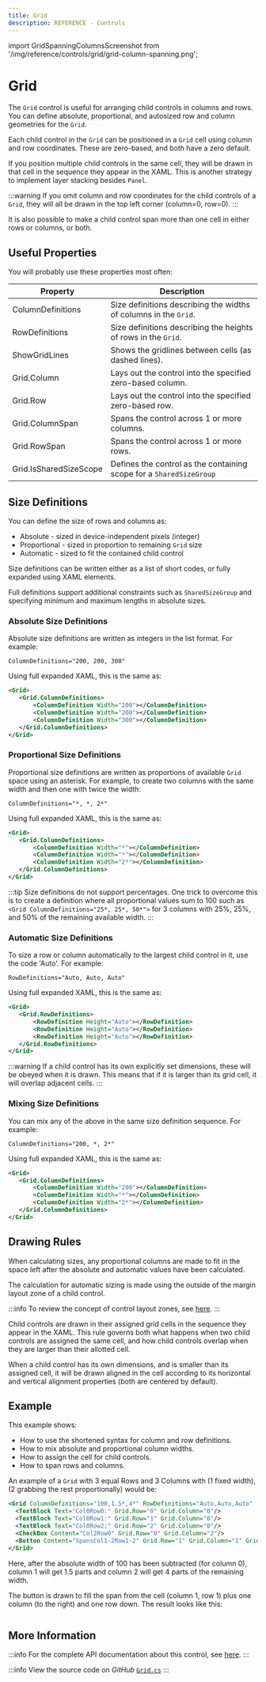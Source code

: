 ```yaml
---
title: Grid
description: REFERENCE - Controls
---
```


import GridSpanningColumnsScreenshot from '/img/reference/controls/grid/grid-column-spanning.png';

# Grid

The `Grid` control is useful for arranging child controls in columns and rows. You can define absolute, proportional, and
autosized row and column geometries for the `Grid`.

Each child control in the `Grid` can be positioned in a `Grid` cell using column and row coordinates. These are
zero-based, and both have a zero default.

If you position multiple child controls in the same cell, they will be drawn in that cell in the sequence they appear
in the XAML. This is another strategy to implement layer stacking besides `Panel`.

:::warning
If you omit column and row coordinates for the child controls of a `Grid`, they will all be drawn in the top left
corner (column=0, row=0).
:::

It is also possible to make a child control span more than one cell in either rows or columns, or both.

## Useful Properties

You will probably use these properties most often:

| Property               | Description                                                         |
|------------------------|---------------------------------------------------------------------|
| ColumnDefinitions      | Size definitions describing the widths of columns in the `Grid`.    |
| RowDefinitions         | Size definitions describing the heights of rows in the `Grid`.      |
| ShowGridLines          | Shows the gridlines between cells (as dashed lines).                |
| Grid.Column            | Lays out the control into the specified zero-based column.          |
| Grid.Row               | Lays out the control into the specified zero-based row.             |
| Grid.ColumnSpan        | Spans the control across 1 or more columns.                         |
| Grid.RowSpan           | Spans the control across 1 or more rows.                            |
| Grid.IsSharedSizeScope | Defines the control as the containing scope for a `SharedSizeGroup` |

## Size Definitions

You can define the size of rows and columns as:

* Absolute - sized in device-independent pixels (integer)
* Proportional - sized in proportion to remaining `Grid` size
* Automatic - sized to fit the contained child control

Size definitions can be written either as a list of short codes, or fully expanded using XAML elements.

Full definitions support additional constraints such as `SharedSizeGroup` and specifying minimum and maximum lengths in
absolute sizes.

### Absolute Size Definitions

Absolute size definitions are written as integers in the list format. For example:

`ColumnDefinitions="200, 200, 300"`

Using full expanded XAML, this is the same as:

```xml
<Grid>
   <Grid.ColumnDefinitions>
       <ColumnDefinition Width="200"></ColumnDefinition>
       <ColumnDefinition Width="200"></ColumnDefinition>
       <ColumnDefinition Width="300"></ColumnDefinition>
   </Grid.ColumnDefinitions>
</Grid>
```

### Proportional Size Definitions

Proportional size definitions are written as proportions of available `Grid` space using an
asterisk. For example, to create two columns with the same width and then one with twice the width:

`ColumnDefinitions="*, *, 2*"`

Using full expanded XAML, this is the same as:

```xml
<Grid>
   <Grid.ColumnDefinitions>
       <ColumnDefinition Width="*"></ColumnDefinition>
       <ColumnDefinition Width="*"></ColumnDefinition>
       <ColumnDefinition Width="2*"></ColumnDefinition>
   </Grid.ColumnDefinitions>
</Grid>
```

:::tip
Size definitions do not support percentages. One trick to overcome this is to create a definition where all proportional
values sum to 100 such as `<Grid ColumnDefinitions="25*, 25*, 50*">` for 3 columns with 25%, 25%, and 50% of the remaining
available width.
:::

### Automatic Size Definitions

To size a row or column automatically to the largest child control in it, use the code 'Auto'.  For example:

`RowDefinitions="Auto, Auto, Auto"`

Using full expanded XAML, this is the same as:

```xml
<Grid>
   <Grid.RowDefinitions>
       <RowDefinition Height="Auto"></RowDefinition>
       <RowDefinition Height="Auto"></RowDefinition>
       <RowDefinition Height="Auto"></RowDefinition>
   </Grid.RowDefinitions>
</Grid>
```

:::warning
If a child control has its own explicitly set dimensions, these will be obeyed when it is drawn. This means that if it
is larger than its grid cell, it will overlap adjacent cells.
:::

### Mixing Size Definitions

You can mix any of the above in the same size definition sequence. For example:

`ColumnDefinitions="200, *, 2*"`

Using full expanded XAML, this is the same as:

```xml
<Grid>
   <Grid.ColumnDefinitions>
       <ColumnDefinition Width="200"></ColumnDefinition>
       <ColumnDefinition Width="*"></ColumnDefinition>
       <ColumnDefinition Width="2*"></ColumnDefinition>
   </Grid.ColumnDefinitions>
</Grid>
```

## Drawing Rules

When calculating sizes, any proportional columns are made to fit in the space left after the absolute and automatic values have been calculated.

The calculation for automatic sizing is made using the outside of the margin layout zone of a child control.

:::info
To review the concept of control layout zones, see [here](../../../concepts/layout/layout-zones).
:::

Child controls are drawn in their assigned grid cells in the sequence they appear in the XAML. This rule governs both
what happens when two child controls are assigned the same cell, and how child controls overlap when they are larger
than their allotted cell.

When a child control has its own dimensions, and is smaller than its assigned cell, it will be drawn aligned in the
cell according to its horizontal and vertical alignment properties (both are centered by default).

## Example

This example shows:

* How to use the shortened syntax for column and row definitions.
* How to mix absolute and proportional column widths.
* How to assign the cell for child controls.
* How to span rows and columns.

An example of a `Grid` with 3 equal Rows and 3 Columns with (1 fixed width), (2 grabbing the rest proportionally) would be:

```xml
<Grid ColumnDefinitions="100,1.5*,4*" RowDefinitions="Auto,Auto,Auto"  Margin="4">
  <TextBlock Text="Col0Row0:" Grid.Row="0" Grid.Column="0"/>
  <TextBlock Text="Col0Row1:" Grid.Row="1" Grid.Column="0"/>
  <TextBlock Text="Col0Row2:" Grid.Row="2" Grid.Column="0"/>
  <CheckBox Content="Col2Row0" Grid.Row="0" Grid.Column="2"/>
  <Button Content="SpansCol1-2Row1-2" Grid.Row="1" Grid.Column="1" Grid.RowSpan="2" Grid.ColumnSpan="2"/>
</Grid>
```

Here, after the absolute width of 100 has been subtracted (for column 0), column 1 will get 1.5 parts and column 2 will get 4 parts of the remaining width.

The button is drawn to fill the span from the cell (column 1, row 1) plus one column (to the right) and one row down. The result looks like this:

<img src={GridSpanningColumnsScreenshot} alt="" />

## More Information

:::info
For the complete API documentation about this control, see [here](http://reference.avaloniaui.net/api/Avalonia.Controls/Grid/).
:::

:::info
View the source code on _GitHub_ [`Grid.cs`](https://github.com/AvaloniaUI/Avalonia/blob/master/src/Avalonia.Controls/Grid.cs)
:::

